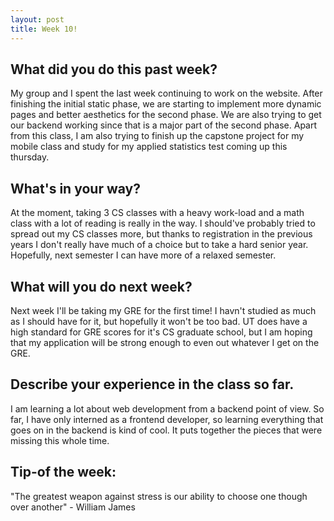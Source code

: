 ```yaml
---
layout: post
title: Week 10!
---
```


## What did you do this past week? 
My group and I spent the last week continuing to work on the website. After finishing the initial static phase, we are starting to implement more dynamic pages and better aesthetics for the second phase. We are also trying to get our backend working since that is a major part of the second phase. Apart from this class, I am also trying to finish up the capstone project for my mobile class and study for my applied statistics test coming up this thursday. 

## What's in your way? 
At the moment, taking 3 CS classes with a heavy work-load and a math class with a lot of reading is really in the way. I should've probably tried to spread out my CS classes more, but thanks to registration in the previous years I don't really have much of a choice but to take a hard senior year. Hopefully, next semester I can have more of a relaxed semester.

## What will you do next week? 
Next week I'll be taking my GRE for the first time! I havn't studied as much as I should have for it, but hopefully it won't be too bad. UT does have a high standard for GRE scores for it's CS graduate school, but I am hoping that my application will be strong enough to even out whatever I get on the GRE. 

## Describe your experience in the class so far.
I am learning a lot about web development from a backend point of view. So far, I have only interned as a frontend developer, so learning everything that goes on in the backend is kind of cool. It puts together the pieces that were missing this whole time. 

## Tip-of the week:
"The greatest weapon against stress is our ability to choose one though over another" - William James
